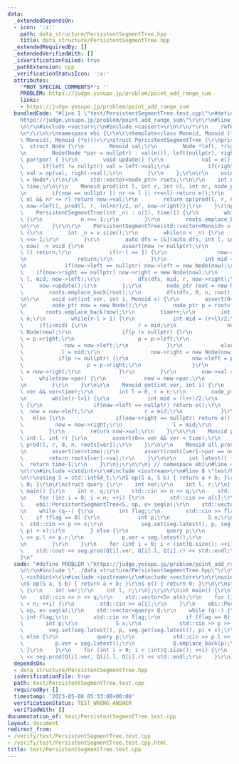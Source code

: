 ```yaml
---
data:
  _extendedDependsOn:
  - icon: ':x:'
    path: data_structure/PersistentSegmentTree.hpp
    title: data_structure/PersistentSegmentTree.hpp
  _extendedRequiredBy: []
  _extendedVerifiedWith: []
  _isVerificationFailed: true
  _pathExtension: cpp
  _verificationStatusIcon: ':x:'
  attributes:
    '*NOT_SPECIAL_COMMENTS*': ''
    PROBLEM: https://judge.yosupo.jp/problem/point_add_range_sum
    links:
    - https://judge.yosupo.jp/problem/point_add_range_sum
  bundledCode: "#line 1 \"test/PersistentSegmentTree.test.cpp\"\n#define PROBLEM \"\
    https://judge.yosupo.jp/problem/point_add_range_sum\"\r\n\r\n#line 2 \"data_structure/PersistentSegmentTree.hpp\"\
    \n\r\n#include <vector>\r\n#include <cassert>\r\n\r\n/*\r\n    reference: https://37zigen.com/persistent-segment-tree/\r\
    \n*/\r\n\r\nnamespace ebi {\r\n\r\ntemplate<class Monoid, Monoid (*op)(Monoid,\
    \ Monoid), Monoid (*e)()>\r\nstruct PersistentSegmentTree {\r\nprivate:\r\n  \
    \  struct Node {\r\n        Monoid val;\r\n        Node *left, *right, *par;\r\
    \n        Node(Node *par = nullptr) : val(e()), left(nullptr), right(nullptr),\
    \ par(par) { }\r\n        void update() {\r\n            val = e();\r\n      \
    \      if(left != nullptr) val = left->val;\r\n            if(right != nullptr)\
    \ val = op(val, right->val);\r\n        }\r\n    };\r\n\r\n    using node_ptr\
    \ = Node*;\r\n\r\n    std::vector<node_ptr> roots;\r\n\r\n    int n;\r\n    int\
    \ time;\r\n\r\n    Monoid prod(int l, int r, int nl, int nr, node_ptr now) {\r\
    \n        if(now == nullptr || nr <= l || r<=nl) return e();\r\n        if(l <=\
    \ nl && nr <= r) return now->val;\r\n        return op(prod(l, r, nl, (nl+nr)/2,\
    \ now->left), prod(l, r, (nl+nr)/2, nr, now->right));\r\n    }\r\npublic:\r\n\
    \    PersistentSegmentTree(int _n) : n(1), time(1) {\r\n        while(n < _n)\
    \ {\r\n            n <<= 1;\r\n        }\r\n        roots.emplace_back(new Node());\r\
    \n\r\n    }\r\n\r\n    PersistentSegmentTree(std::vector<Monoid> v) : n(1), time(1)\
    \ {\r\n        int _n = v.size();\r\n        while(n < _n) {\r\n            n\
    \ <<= 1;\r\n        }\r\n        auto dfs = [&](auto dfs, int l, int r, node_ptr\
    \ now) -> void {\r\n            assert(now != nullptr);\r\n            if(_n <=\
    \ l) return;\r\n            if(r-l == 1) {\r\n                now->val = v[l];\r\
    \n                return;\r\n            }\r\n            int mid = (l+r)/2;\r\
    \n            if(now->left == nullptr) now->left = new Node(now);\r\n        \
    \    if(now->right == nullptr) now->right = new Node(now);\r\n            dfs(dfs,\
    \ l, mid, now->left);\r\n            dfs(dfs, mid, r, now->right);\r\n       \
    \     now->update();\r\n        };\r\n        node_ptr root = new Node();\r\n\
    \        roots.emplace_back(root);\r\n        dfs(dfs, 0, n, root);\r\n    }\r\
    \n\r\n    void set(int ver, int i, Monoid x) {\r\n        assert(0<= ver && ver<time);\r\
    \n        node_ptr now = new Node();\r\n        node_ptr p = roots[ver];\r\n \
    \       roots.emplace_back(now);\r\n        time++;\r\n        int l = 0, r =\
    \ n;\r\n        while(r-l > 1) {\r\n            int mid = (r+l)/2;\r\n       \
    \     if(i<mid) {\r\n                r = mid;\r\n                now->left = new\
    \ Node(now);\r\n                if(p != nullptr) {\r\n                    now->right\
    \ = p->right;\r\n                    p = p->left;\r\n                }\r\n   \
    \             now = now->left;\r\n            }\r\n            else {\r\n    \
    \            l = mid;\r\n                now->right = new Node(now);\r\n     \
    \           if(p != nullptr) {\r\n                    now->left = p->left;\r\n\
    \                    p = p->right;\r\n                }\r\n                now\
    \ = now->right;\r\n            }\r\n        }\r\n        now->val = x;\r\n   \
    \     while(now->par) {\r\n            now = now->par;\r\n            now->update();\r\
    \n        }\r\n    }\r\n\r\n    Monoid get(int ver, int i) {\r\n        assert(0<=\
    \ ver && ver<time);\r\n        int l = 0, r = n;\r\n        node_ptr now = roots[ver];\r\
    \n        while(r-l>1) {\r\n            int mid = (l+r)/2;\r\n            if(i<mid)\
    \ {\r\n                if(now->left == nullptr) return e();\r\n              \
    \  now = now->left;\r\n                r = mid;\r\n            }\r\n         \
    \   else {\r\n                if(now->right == nullptr) return e();\r\n      \
    \          now = now->right;\r\n                l = mid;\r\n            }\r\n\
    \        }\r\n        return now->val;\r\n    }\r\n\r\n    Monoid prod(int ver,\
    \ int l, int r) {\r\n        assert(0<= ver && ver < time);\r\n        return\
    \ prod(l, r, 0, n, roots[ver]);\r\n    }\r\n\r\n    Monoid all_prod(int ver) {\r\
    \n        assert(ver<time);\r\n        assert(roots[ver]->par == nullptr);\r\n\
    \        return roots[ver]->val;\r\n    }\r\n\r\n    int latest() {\r\n      \
    \  return time-1;\r\n    }\r\n};\r\n\r\n} // namespace ebi\n#line 4 \"test/PersistentSegmentTree.test.cpp\"\
    \n\r\n#include <cstdint>\r\n#include <iostream>\r\n#line 8 \"test/PersistentSegmentTree.test.cpp\"\
    \n\r\nusing S = std::int64_t;\r\nS op(S a, S b) { return a + b; }\r\nS e() { return\
    \ 0; }\r\n\r\nstruct query {\r\n    int ver;\r\n    int l, r;\r\n};\r\n\r\nint\
    \ main() {\r\n    int n, q;\r\n    std::cin >> n >> q;\r\n    std::vector<S> a(n);\r\
    \n    for (int i = 0; i < n; ++i) {\r\n        std::cin >> a[i];\r\n    }\r\n\
    \    ebi::PersistentSegmentTree<S, op, e> seg(a);\r\n    std::vector<query> Q;\r\
    \n    while (q--) {\r\n        int flag;\r\n        std::cin >> flag;\r\n    \
    \    if (flag == 0) {\r\n            int p;\r\n            S x;\r\n          \
    \  std::cin >> p >> x;\r\n            seg.set(seg.latest(), p, seg.get(seg.latest(),\
    \ p) + x);\r\n        } else {\r\n            query p;\r\n            std::cin\
    \ >> p.l >> p.r;\r\n            p.ver = seg.latest();\r\n            Q.emplace_back(p);\r\
    \n        }\r\n    }\r\n    for (int i = 0; i < (int)Q.size(); ++i) {\r\n    \
    \    std::cout << seg.prod(Q[i].ver, Q[i].l, Q[i].r) << std::endl;\r\n    }\r\n\
    }\n"
  code: "#define PROBLEM \"https://judge.yosupo.jp/problem/point_add_range_sum\"\r\
    \n\r\n#include \"../data_structure/PersistentSegmentTree.hpp\"\r\n\r\n#include\
    \ <cstdint>\r\n#include <iostream>\r\n#include <vector>\r\n\r\nusing S = std::int64_t;\r\
    \nS op(S a, S b) { return a + b; }\r\nS e() { return 0; }\r\n\r\nstruct query\
    \ {\r\n    int ver;\r\n    int l, r;\r\n};\r\n\r\nint main() {\r\n    int n, q;\r\
    \n    std::cin >> n >> q;\r\n    std::vector<S> a(n);\r\n    for (int i = 0; i\
    \ < n; ++i) {\r\n        std::cin >> a[i];\r\n    }\r\n    ebi::PersistentSegmentTree<S,\
    \ op, e> seg(a);\r\n    std::vector<query> Q;\r\n    while (q--) {\r\n       \
    \ int flag;\r\n        std::cin >> flag;\r\n        if (flag == 0) {\r\n     \
    \       int p;\r\n            S x;\r\n            std::cin >> p >> x;\r\n    \
    \        seg.set(seg.latest(), p, seg.get(seg.latest(), p) + x);\r\n        }\
    \ else {\r\n            query p;\r\n            std::cin >> p.l >> p.r;\r\n  \
    \          p.ver = seg.latest();\r\n            Q.emplace_back(p);\r\n       \
    \ }\r\n    }\r\n    for (int i = 0; i < (int)Q.size(); ++i) {\r\n        std::cout\
    \ << seg.prod(Q[i].ver, Q[i].l, Q[i].r) << std::endl;\r\n    }\r\n}"
  dependsOn:
  - data_structure/PersistentSegmentTree.hpp
  isVerificationFile: true
  path: test/PersistentSegmentTree.test.cpp
  requiredBy: []
  timestamp: '2023-05-08 05:33:08+00:00'
  verificationStatus: TEST_WRONG_ANSWER
  verifiedWith: []
documentation_of: test/PersistentSegmentTree.test.cpp
layout: document
redirect_from:
- /verify/test/PersistentSegmentTree.test.cpp
- /verify/test/PersistentSegmentTree.test.cpp.html
title: test/PersistentSegmentTree.test.cpp
---
```

